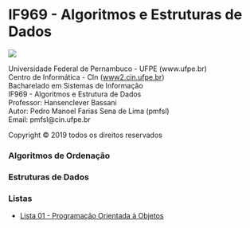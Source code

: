 # IF969 - Algoritmos e Estruturas de Dados
<img src='https://www.google.com/url?sa=i&source=images&cd=&ved=2ahUKEwiQ1ZKOvaHkAhUFK7kGHXk3BsoQjRx6BAgBEAQ&url=https%3A%2F%2Fwww.facebook.com%2FCInUFPEOficial%2Fphotos%2Fprofessores-do-cin-ufpe-s%25C3%25A3o-empossados-no-novo-conselho-de-curadores-da-fadeo-pr%2F1799404360137047%2F&psig=AOvVaw0H5jAwbBBzI0eH04Anl_wH&ust=1566941229148845'>
<p>
  Universidade Federal de Pernambuco - UFPE (www.ufpe.br) <br>
  Centro de Informática - CIn (<a href="https://www2.cin.ufpe.br/">www2.cin.ufpe.br</a>) <br>
  Bacharelado em Sistemas de Informação <br>
  IF969 - Algoritmos e Estrutura de Dados <br>
  Professor: Hansenclever Bassani <br>
  Autor: Pedro Manoel Farias Sena de Lima (pmfsl) <br>
  Email: pmfsl@cin.ufpe.br
</p>

<p> Copyright © 2019 todos os direitos reservados </p>

<h3> Algoritmos de Ordenação </h3>
<h3> Estruturas de Dados </h3>

<h3> Listas </h3>

<ul>
  <li> <a href='https://github.com/pedrosena138/IF969-Algoritmos-e-Estrutura-de-Dados/tree/master/Listas/01'> Lista 01 - Programação Orientada à Objetos </a> </li>
</ul>



